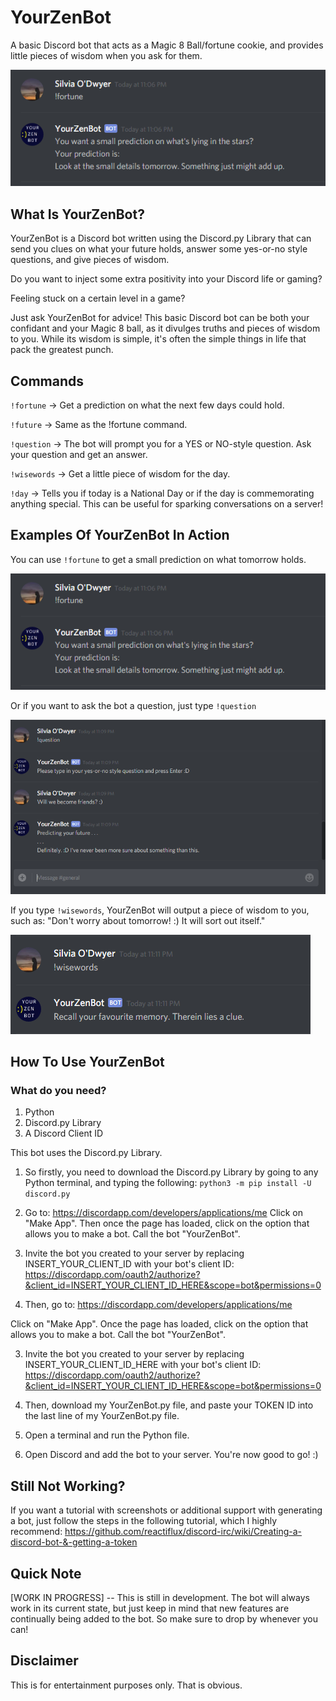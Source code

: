 # YourZenBot
A basic Discord bot that acts as a Magic 8 Ball/fortune cookie, and provides little pieces of wisdom when you ask for them.

![Using the !fortune command to get a small prediction on what's lying in the stars](https://github.com/silvia-odwyer/YourZenBot/blob/master/!fortune_command.PNG)

## What Is YourZenBot?
YourZenBot is a Discord bot written using the Discord.py Library that can send you clues on what your future holds, answer some yes-or-no style questions, and give pieces of wisdom. 

Do you want to inject some extra positivity into your Discord life or gaming?

Feeling stuck on a certain level in a game?

Just ask YourZenBot for advice! This basic Discord bot can be both your confidant and your Magic 8 ball, as it divulges truths and pieces of wisdom to you. While its wisdom is simple, it's often the simple things in life that pack the greatest punch.

## Commands 
`!fortune`	-> Get a prediction on what the next few days could hold.

`!future`		-> Same as the !fortune command.

`!question`	-> The bot will prompt you for a YES or NO-style question. Ask your question and get an answer.

`!wisewords`	-> Get a little piece of wisdom for the day.

`!day`		-> Tells you if today is a National Day or if the day is commemorating anything special. This can be useful for sparking conversations on a server!

## Examples Of YourZenBot In Action
You can use `!fortune` to get a small prediction on what tomorrow holds. 

![Using the !fortune command to get a small prediction on what's lying in the stars](https://github.com/silvia-odwyer/YourZenBot/blob/master/!fortune_command.PNG)

Or if you want to ask the bot a question, just type `!question`

![Using the !question command to ask the bot a yes-or-no style question](https://github.com/silvia-odwyer/YourZenBot/blob/master/!question_command.PNG)

If you type `!wisewords`, YourZenBot will output a piece of wisdom to you, such as: "Don't worry about tomorrow! :) It will sort out itself."

![Using the !wisewords command to get a small piece of wisdom](https://github.com/silvia-odwyer/YourZenBot/blob/master/!wisewords_command.PNG)

## How To Use YourZenBot
### What do you need?
1. Python 
2. Discord.py Library
3. A Discord Client ID

This bot uses the Discord.py Library. 

1. So firstly, you need to download the Discord.py Library by going to any Python terminal, 
and typing the following:
`python3 -m pip install -U discord.py `

2. Go to: 
https://discordapp.com/developers/applications/me
Click on "Make App". Then once the page has loaded, click on the option that allows you to make a bot. Call the bot "YourZenBot". 

3. Invite the bot you created to your server by replacing INSERT_YOUR_CLIENT_ID with your bot's client ID: https://discordapp.com/oauth2/authorize?&client_id=INSERT_YOUR_CLIENT_ID_HERE&scope=bot&permissions=0

2. Then, go to: 
https://discordapp.com/developers/applications/me

Click on "Make App". Once the page has loaded, click on the option that allows you to make a bot. Call the bot "YourZenBot". 

3. Invite the bot you created to your server by replacing INSERT_YOUR_CLIENT_ID_HERE with your bot's client ID: https://discordapp.com/oauth2/authorize?&client_id=INSERT_YOUR_CLIENT_ID_HERE&scope=bot&permissions=0

4. Then, download my YourZenBot.py file, and paste your TOKEN ID into the last line of my YourZenBot.py file. 

5. Open a terminal and run the Python file. 

6. Open Discord and add the bot to your server. You're now good to go! :)

## Still Not Working?
If you want a tutorial with screenshots or additional support with generating a bot, just follow the steps in the following tutorial, which I highly recommend:
https://github.com/reactiflux/discord-irc/wiki/Creating-a-discord-bot-&-getting-a-token

## Quick Note
[WORK IN PROGRESS] -- This is still in development. The bot will always work in its current state, 
but just keep in mind that new features are continually being added to the bot. So make sure to drop by whenever you can! 

## Disclaimer
This is for entertainment purposes only. That is obvious.
